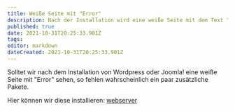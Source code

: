 ```yaml
---
title: Weiße Seite mit "Error"
description: Nach der Installation wird eine weiße Seite mit dem Text "Error" angezeigt?
published: true
date: 2021-10-31T20:25:33.901Z
tags: 
editor: markdown
dateCreated: 2021-10-31T20:25:33.901Z
---
```


Solltet wir nach dem Installation von Wordpress oder Joomla!
eine weiße Seite mit "Error" sehen, so fehlen wahrscheinlich ein paar zusätzliche Pakete.

Hier können wir diese installieren: [webserver](/awo_website_server/webserver)